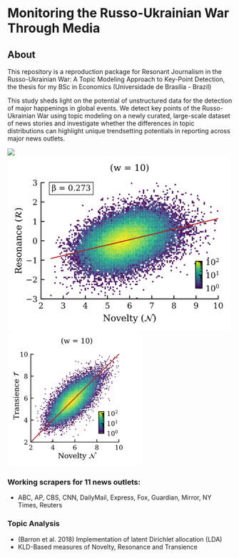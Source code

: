 # Monitoring the Russo-Ukrainian War Through Media

## About
This repository is a reproduction package for Resonant Journalism in the Russo-Ukrainian War: A Topic Modeling Approach to Key-Point Detection, the thesis for my BSc in Economics (Universidade de Brasília - Brazil)

This study sheds light on the potential of unstructured data for the detection of major happenings in global events. We detect key points of the Russo-Ukrainian War using topic modeling on a newly curated, large-scale dataset of news stories and investigate whether the differences in topic distributions can highlight unique trendsetting potentials in reporting across major news outlets.

![](reports/figures/topic_series/Filtered_topic_count.svg)
<img src="https://raw.githubusercontent.com/r2nery/ukraine-media/cef53797ec7967098dcda44fbf3b12874f380a20/reports/figures/2dhist/All_RvN_10.svg" width="500">
<img src="https://raw.githubusercontent.com/r2nery/ukraine-media/fee444fe9170f36ada065303ae17c3b5ae9650e4/reports/figures/2dhist/All_TvN_10.svg" width="300">
### Working scrapers for 11 news outlets:
- ABC, AP, CBS, CNN, DailyMail, Express, Fox, Guardian, Mirror, NY Times, Reuters

### Topic Analysis
- (Barron et al. 2018) Implementation of latent Dirichlet allocation (LDA)
- KLD-Based measures of Novelty, Resonance and Transience

